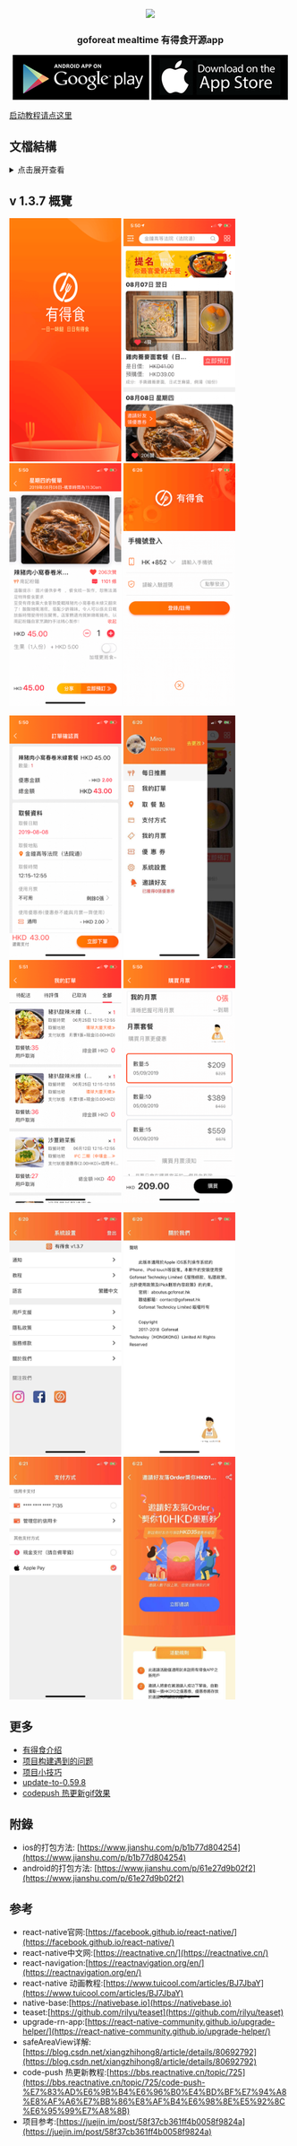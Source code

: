 <p align="center">
  <img width="100" src="./display/goforeat.png">
</p>

<h3 align="center">goforeat mealtime 有得食开源app</h3>

<p align="center">	
  <a href="https://play.google.com/store/apps/details?id=com.goforeat_app"><img src="./display/android.png"/></a>	
  <a href="https://itunes.apple.com/cn/app/goforeat/id1343559475?mt=8"><img src="./display/apple.png"/></a>	
</p> 

[启动教程请点这里](https://github.com/syun0216/goforeat/tree/master/more/启动项目.md)

## 文檔結構

<details>
<summary>点击展开查看</summary>
<pre><code>
app  
├── actions                                                     actions
│   └── index.js                                                需要處理的actions別名
├── animations                                                  lottie動畫庫
├── api                                                         請求方法
├── asset                                                       圖標
├── cache                                                       cache
│   └── appStorage.js                                           app中的緩存
├── components                                                  組件
│   ├── AdvertiseView.js                                        廣告頁
│   ├── BlankPage.js                                            空白頁提示
│   ├── BottomIntroduce.js                                      底部介紹
│   ├── CommonBottomBtn.js                                      底部確認按鈕
│   ├── CommonComment.js                                        評論組件
│   ├── CommonFlatList.js                                       公用flatlist
│   ├── CommonHeader.js                                         app公用navbar
│   ├── CommonItem.js                                           app公用列表item
│   ├── CommonModal.js                                          app公用modal
│   ├── CustomDrawer.js                                         抽屜組件
│   ├── CustomizeContainer.js                                   公用的處理iPhone適配組件
│   ├── CustomLoading.js                                        指示器組件
│   ├── Divider.js                                              間隔組件
│   ├── ErrorPage.js                                            錯誤頁組件
│   ├── Guider.js                                               導航組件
│   ├── ImageGellery.js                                         圖片瀏覽
│   ├── ListFooter.js                                           列表上拉顯示狀態組件
│   ├── Loading.js                                              整屏加載組件
│   ├── LoadingModal.js                                         加載modal
│   ├── OnlineBuyingModel.js                                    線上支付彈出組件(信用卡,apple pay)
│   ├── PannelBottom.js                                         從底部劃出組件
│   ├── PlacePickerModel.js                                     選擇地區modal
│   ├── PreviewPlaceImg.js                                      預覽選擇地區
│   ├── ShareComponent.js                                       分享朋友圈或者WhatsApp
│   ├── ShimmerPlaceholder.js                                   加載佔位符
│   ├── SliderEntry.js                                          首屏滾動圖片組件
│   ├── SlideUpPanel.js                                         向上滾動組件
│   ├── Swiper.js                                               圖片輪播組件
│   ├── Tabbar.js                                               自定義tabbar
│   ├── UnScalingText.js                                        不允許系統放大字體Text
│   ├── VersionController.js                                    codepush更新控制
│   └── WarningTips.js                                          首頁公告組件
├── hoc                                                         高階組件
│   └── CommonHOC.js                                            公共高階組件
├── language                                                    語言
│   ├── en.js                                                   英文
│   ├── i18n.js                                                 轉換(繁)英文
│   └── zh.js                                                   繁體中文
├── reducers                                                    reducers
│   └── appReducer.js                                           app中的reducers
├── store                                                       store
│   └── index.js                                                store的配置
├── styles                                                      app中的樣式
│   ├── common.style.js                                         公用樣式
│   ├── confirmorder.style.js                                   確認訂單樣式
│   ├── content.style.js                                        內容頁樣式
│   ├── coupon.style.js                                         優惠券樣式
│   ├── creditcard.style.js                                     信用卡樣式
│   ├── fooddetails.style.js                                    菜單詳情頁樣式
│   ├── index.style.js                                          輪播樣式
│   ├── login.style.js                                          登錄頁樣式
│   ├── mainview.style.js                                       mainview樣式
│   ├── managecreditcard.style.js                               管理信用卡樣式
│   ├── myorder.style.js                                        我的訂單樣式
│   ├── paysetting.style.js                                     支付方式樣式
│   ├── purchasemonthticket.style.js                            購買月票樣式
│   ├── SliderEntry.style.js                                    輪播樣式
│   └── userinfo.style.js                                       用戶詳情樣式
├── utils                                                       工具
│   ├── animations.js                                           動畫庫
│   ├── BackAndroidHandler.js                                   安卓返回處理
│   ├── CodePushUtils.js                                        codepush熱更新
│   ├── Colors.js                                               顏色
│   ├── DeviceInfo.js                                           手機詳細信息
│   ├── FormatCardInfo.js                                       格式化卡片
│   ├── global_params.js                                        全局配置參數
│   ├── JSONUtils.js                                            json處理工具
│   ├── LinkingUtils.js                                         打電話工具
│   ├── NavigationService.js                                    自定義路由跳轉
│   ├── TextUtils.js                                            字體
│   ├── ToastUtil.js                                            toast工具
│   └── ViewStatus.js                                           頁面狀態
├── views                                                       頁面
│   ├── ConfirmOrderView.js                                     確認訂單頁面
│   ├── ContentView.js                                          內容頁
│   ├── CouponView.js                                           優惠券頁面
│   ├── CreditCardView.js                                       信用卡頁面
│   ├── FeedbackView.js                                         反饋頁
│   ├── FoodDetailsView.js                                      菜品詳情頁面
│   ├── FoodListView.js                                         餐單預告頁面
│   ├── ManageCreditCardView.js                                 管理信用卡頁面
│   ├── MyOrderView.js                                          我的訂單頁
│   ├── PaySettingView.js                                       支付方式頁面
│   ├── PickPlaceView.js                                        瀏覽選擇地區頁面
│   ├── PurchaseMonthTicket.js                                  購買月票頁面
│   ├── StatementView.js                                        app里宣傳頁面
│   ├── UserHelperView.js                                       用戶支援頁面
│   └── UserInfoView.js                                         用戶詳情頁
├── CustomLoginView.js                                          登錄頁
├── DashBoardView.js                                            DashboardView(用于获取路由ref实例)
├── MainView.js                                                 MainView(整個app的路由配置)
├── MandatoryUpdateView.js                                      熱更新下載進度頁
├── permission.js                                               登录权限配置
└── SettingView.js                                              系統設置頁
</code></pre>
</details>

## v 1.3.7 概覽

 <p align="left">
  <img src="./display/launch_screen.png" width="200">
  <img src="./display/v1.3.7_1.png" width="200">
  <img src="./display/v1.3.7_2.png" width="200">
  <img src="./display/v1.3.7_3.png" width="200">
</p>
<p align="left">
  <img src="./display/v1.3.7_4.png" width="200">
  <img src="./display/v1.3.7_5.jpg" width="200">
  <img src="./display/v1.3.7_6.png" width="200">
  <img src="./display/v1.3.7_7.png" width="200">
</p>
<p align="left">
  <img src="./display/v1.3.7_8.jpg" width="200">
  <img src="./display/v1.3.7_9.jpg" width="200">
  <img src="./display/v1.3.7_10.jpg" width="200">
  <img src="./display/v1.3.7_11.jpg" width="200">
</p>

## 更多

- [有得食介绍](https://github.com/syun0216/goforeat/tree/master/more/有得食介绍.md)
- [项目构建遇到的问题](https://github.com/syun0216/goforeat/tree/master/more/项目构建遇到的问题.md)
- [项目小技巧](https://github.com/syun0216/goforeat/tree/master/more/项目小技巧.md)
- [update-to-0.59.8](https://github.com/syun0216/goforeat/tree/master/more/update-to-0.59.8.md)
- [codepush 热更新gif效果](https://github.com/syun0216/goforeat/tree/master/display/codepush.gif)

## 附錄

- ios的打包方法:
[https://www.jianshu.com/p/b1b77d804254](https://www.jianshu.com/p/b1b77d804254) <br>
- android的打包方法:
[https://www.jianshu.com/p/61e27d9b02f2](https://www.jianshu.com/p/61e27d9b02f2)


## 参考

- react-native官网:[https://facebook.github.io/react-native/](https://facebook.github.io/react-native/)    
- react-native中文网:[https://reactnative.cn/](https://reactnative.cn/)  
- react-navigation:[https://reactnavigation.org/en/](https://reactnavigation.org/en/)  
- react-native 动画教程:[https://www.tuicool.com/articles/BJ7JbaY](https://www.tuicool.com/articles/BJ7JbaY)  
- native-base:[https://nativebase.io](https://nativebase.io)  
- teaset:[https://github.com/rilyu/teaset](https://github.com/rilyu/teaset)  
- upgrade-rn-app:[https://react-native-community.github.io/upgrade-helper/](https://react-native-community.github.io/upgrade-helper/)  
- safeAreaView详解:[https://blog.csdn.net/xiangzhihong8/article/details/80692792](https://blog.csdn.net/xiangzhihong8/article/details/80692792)  
- code-push 热更新教程:[https://bbs.reactnative.cn/topic/725](https://bbs.reactnative.cn/topic/725/code-push-%E7%83%AD%E6%9B%B4%E6%96%B0%E4%BD%BF%E7%94%A8%E8%AF%A6%E7%BB%86%E8%AF%B4%E6%98%8E%E5%92%8C%E6%95%99%E7%A8%8B)  
- 项目参考:[https://juejin.im/post/58f37cb361ff4b0058f9824a](https://juejin.im/post/58f37cb361ff4b0058f9824a)  
